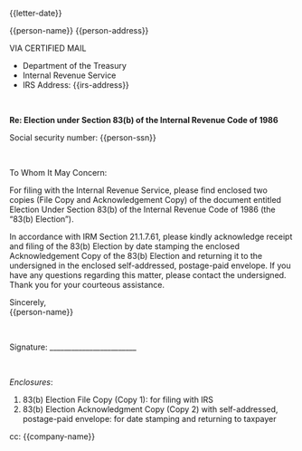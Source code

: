 {{letter-date}}

{{person-name}}
{{person-address}}

VIA CERTIFIED MAIL

- Department of the Treasury
- Internal Revenue Service
- IRS Address: {{irs-address}}

<br />

**Re: Election under Section 83(b) of the Internal Revenue Code of 1986**

Social security number: {{person-ssn}}

<br />

To Whom It May Concern:

For filing with the Internal Revenue Service, please find enclosed two copies (File Copy and Acknowledgement Copy) of the document entitled Election Under Section 83(b) of the Internal Revenue Code of 1986 (the “83(b) Election”).

In accordance with IRM Section 21.1.7.61, please kindly acknowledge receipt and filing of the 83(b) Election by date stamping the enclosed Acknowledgement Copy of the 83(b) Election and returning it to the undersigned in the enclosed self-addressed, postage-paid envelope. If you have any questions regarding this matter, please contact the undersigned. Thank you for your courteous assistance.

Sincerely,<br />{{person-name}}

<br />

Signature: ________________________

<br />

*Enclosures*:

1. 83(b) Election File Copy (Copy 1): for filing with IRS
2. 83(b) Election Acknowledgment Copy (Copy 2) with self-addressed, postage-paid envelope: for date stamping and returning to taxpayer

cc:	{{company-name}}
